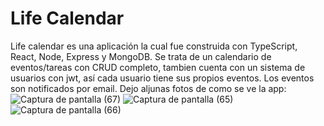 # Life Calendar
Life calendar es una aplicación la cual fue construida con TypeScript, React, Node, Express y MongoDB. Se trata de un calendario de eventos/tareas con CRUD completo, tambien cuenta con un sistema de usuarios con jwt, así cada usuario tiene sus propios eventos. Los eventos son notificados por email. Dejo aljunas fotos de como se ve la app:
![Captura de pantalla (67)](https://github.com/EzequielMenendez/LifeCalendar/assets/128303374/7bbabab9-f2b4-4512-aa17-726bdfdf48f7)
![Captura de pantalla (65)](https://github.com/EzequielMenendez/LifeCalendar/assets/128303374/008266f0-f04e-4650-869c-b4b1d59b51b9)
![Captura de pantalla (66)](https://github.com/EzequielMenendez/LifeCalendar/assets/128303374/3aea5690-85ea-4eff-82da-c47d325a8ea8)
